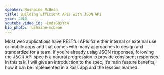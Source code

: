 ```yaml
---
speaker: Rushaine McBean
title: Building Efficient APIs with JSON-API
year: 2018
youtube_video_id: -1mdsGQxYc4
bio_photo: rushaine-mcbean
---
```


<p>Most web applications have RESTful APIs for either internal or external use or mobile apps and that comes with many approaches to design and standardize for a team. If you’re already using JSON responses, following the JSON API spec is a natural progression to provide consistent responses. In this talk, I will give an introduction to the spec,  it’s main feature benefits, how it can be implemented in a Rails app and the lessons learned. </p>
